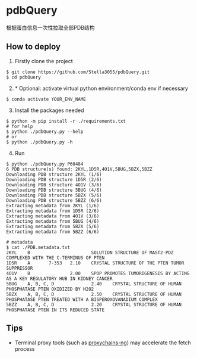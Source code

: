 # pdbQuery
根据蛋白信息一次性拉取全部PDB结构

## How to deploy
1. Firstly clone the project
```{shell}
$ git clone https://github.com/Stella3055/pdbQuery.git
$ cd pdbQuery
```
2. \* Optional: activate virtual python environment/conda env if necessary
```{shell}
$ conda activate YOUR_ENV_NAME
```

3. Install the packages needed
```{shell}
$ python -m pip install -r ./requirements.txt
# for help
$ python ./pdbQuery.py --help
# or
$ python ./pdbQuery.py -h
```

4. Run
```{shell}
$ python ./pdbQuery.py P60484
6 PDB structure(s) found: 2KYL,1D5R,4O1V,5BUG,5BZX,5BZZ
Downloading PDB structure 2KYL (1/6)
Downloading PDB structure 1D5R (2/6)
Downloading PDB structure 4O1V (3/6)
Downloading PDB structure 5BUG (4/6)
Downloading PDB structure 5BZX (5/6)
Downloading PDB structure 5BZZ (6/6)
Extracting metadata from 2KYL (1/6)
Extracting metadata from 1D5R (2/6)
Extracting metadata from 4O1V (3/6)
Extracting metadata from 5BUG (4/6)
Extracting metadata from 5BZX (5/6)
Extracting metadata from 5BZZ (6/6)

# metadata
$ cat ./PDB.metadata.txt
2KYL    B                       SOLUTION STRUCTURE OF MAST2-PDZ COMPLEXED WITH THE C-TERMINUS OF PTEN
1D5R    A       7-353   2.10    CRYSTAL STRUCTURE OF THE PTEN TUMOR SUPPRESSOR
4O1V    B               2.00    SPOP PROMOTES TUMORIGENESIS BY ACTING AS A KEY REGULATORY HUB IN KIDNEY CANCER
5BUG    A, B, C, D              2.40    CRYSTAL STRUCTURE OF HUMAN PHOSPHATASE PTEN OXIDIZED BY H2O2
5BZX    A, B, C, D              2.50    CRYSTAL STRUCTURE OF HUMAN PHOSPHATASE PTEN TREATED WITH A BISPEROXOVANADIUM COMPLEX
5BZZ    A, B, C, D              2.20    CRYSTAL STRUCTURE OF HUMAN PHOSPHATASE PTEN IN ITS REDUCED STATE
```

## Tips
- Terminal proxy tools (such as [proxychains-ng](https://github.com/rofl0r/proxychains-ng)) may accelerate the fetch process